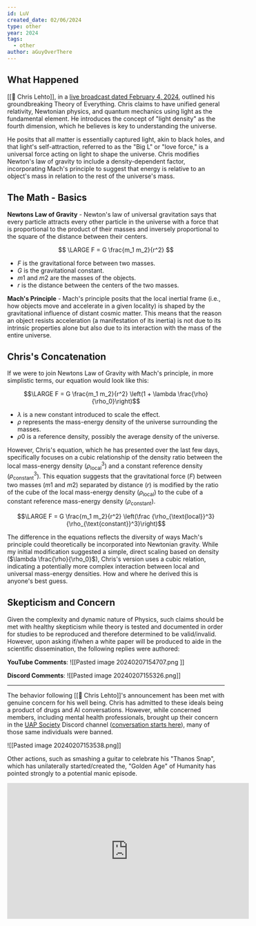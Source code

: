 ```yaml
---
id: LuV
created_date: 02/06/2024
type: other
year: 2024
tags:
  - other
author: aGuyOverThere
---
```


## What Happened

[[👤 Chris Lehto]], in a [live broadcast dated February 4, 2024](https://www.youtube.com/watch?v=HXRDex1IXu0), outlined his groundbreaking Theory of Everything. Chris claims to have unified general relativity, Newtonian physics, and quantum mechanics using light as the fundamental element. He introduces the concept of "light density" as the fourth dimension, which he believes is key to understanding the universe.

He posits that all matter is essentially captured light, akin to black holes, and that light's self-attraction, referred to as the "Big L" or "love force," is a universal force acting on light to shape the universe. Chris modifies Newton's law of gravity to include a density-dependent factor, incorporating Mach's principle to suggest that energy is relative to an object's mass in relation to the rest of the universe's mass.

## The Math - Basics

**Newtons Law of Gravity** - Newton's law of universal gravitation says that every particle attracts every other particle in the universe with a force that is proportional to the product of their masses and inversely proportional to the square of the distance between their centers.

$$
\LARGE F = G \frac{m_1 m_2}{r^2}
$$

- $F$ is the gravitational force between two masses.
- $G$ is the gravitational constant.
- $m1$​ and $m2$​ are the masses of the objects.
- $r$ is the distance between the centers of the two masses.

**Mach's Principle** - Mach's principle posits that the local inertial frame (i.e., how objects move and accelerate in a given locality) is shaped by the gravitational influence of distant cosmic matter. This means that the reason an object resists acceleration (a manifestation of its inertia) is not due to its intrinsic properties alone but also due to its interaction with the mass of the entire universe.
## Chris's Concatenation

If we were to join Newtons Law of Gravity with Mach's principle, in more simplistic terms, our equation would look like this:

$$\LARGE F = G \frac{m_1 m_2}{r^2} \left(1 + \lambda \frac{\rho}{\rho_0}\right)$$

- $λ$ is a new constant introduced to scale the effect.
- $ρ$ represents the mass-energy density of the universe surrounding the masses.
- $ρ0$​ is a reference density, possibly the average density of the universe.

However, Chris's equation, which he has presented over the last few days, specifically focuses on a cubic relationship of the density ratio between the local mass-energy density ($\rho_{\text{local}}^3$) and a constant reference density ($\rho_{\text{constant}}^3$). This equation suggests that the gravitational force ($F$) between two masses ($m1$​ and $m2$​) separated by distance ($r$) is modified by the ratio of the cube of the local mass-energy density (${\rho_{\text{local}}}$​) to the cube of a constant reference mass-energy density (${\rho_{\text{constant}}}$).

$$\LARGE F = G \frac{m_1 m_2}{r^2} \left(\frac {\rho_{\text{local}}^3} {\rho_{\text{constant}}^3}\right)$$

The difference in the equations reflects the diversity of ways Mach's principle could theoretically be incorporated into Newtonian gravity. While my initial modification suggested a simple, direct scaling based on density ($\lambda \frac{\rho}{\rho_0}$), Chris's version uses a cubic relation, indicating a potentially more complex interaction between local and universal mass-energy densities. How and where he derived this is anyone's best guess. 

## Skepticism and Concern

Given the complexity and dynamic nature of Physics, such claims should be met with healthy skepticism while theory is tested and documented in order for studies to be reproduced and therefore determined to be valid/invalid.  However, upon asking if/when a white paper will be produced to aide in the scientific dissemination, the following replies were authored:

**YouTube Comments**:
![[Pasted image 20240207154707.png ]]

**Discord Comments**:
![[Pasted image 20240207155326.png]]

---

The behavior following [[👤 Chris Lehto]]'s announcement has been met with genuine concern for his well being. Chris has admitted to these ideals being a product of drugs and AI conversations. However, while concerned members, including mental health professionals, brought up their concern in the [UAP Society](https://discord.gg/uap-society-813850576718397470) Discord channel ([conversation starts here](https://discordapp.com/channels/813850576718397470/947889760330993664/1204500784394539068)), many of those same individuals were banned. 

![[Pasted image 20240207153538.png]]

Other actions, such as smashing a guitar to celebrate his "Thanos Snap", which has unilaterally started/created the, "Golden Age" of Humanity has pointed strongly to a potential manic episode. 

<center><iframe width="560" height="315" src="https://www.youtube.com/embed/NthjnAM_EW0?si=-SAKlb2NTr2pSUbC&amp;clip=UgkxqxyPOik7X-tQNVqT-CRxJQsTYAc1agsa&amp;clipt=EKSQ-wIYvIX8Ag" title="YouTube video player" frameborder="0" allow="accelerometer; autoplay; clipboard-write; encrypted-media; gyroscope; picture-in-picture; web-share" allowfullscreen></iframe></center>



